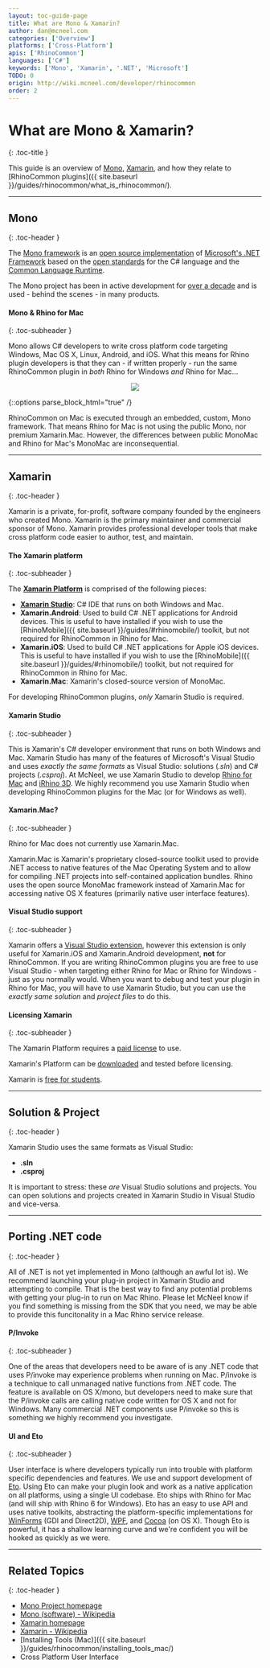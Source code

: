 ```yaml
---
layout: toc-guide-page
title: What are Mono & Xamarin?
author: dan@mcneel.com
categories: ['Overview']
platforms: ['Cross-Platform']
apis: ['RhinoCommon']
languages: ['C#']
keywords: ['Mono', 'Xamarin', '.NET', 'Microsoft']
TODO: 0
origin: http://wiki.mcneel.com/developer/rhinocommon
order: 2
---
```


# What are Mono & Xamarin?
{: .toc-title }

This guide is an overview of [Mono](http://www.mono-project.com/), [Xamarin](http://www.xamarin.com), and how they relate to [RhinoCommon plugins]({{ site.baseurl }}/guides/rhinocommon/what_is_rhinocommon/).

---

## Mono
{: .toc-header }

The [Mono framework](http://www.mono-project.com/) is an [open source implementation](https://github.com/mono/mono) of [Microsoft's .NET Framework](http://www.microsoft.com/net) based on the [open standards](http://www.mono-project.com/docs/about-mono/languages/ecma/) for the C# language and the [Common Language Runtime](http://www.mono-project.com/docs/advanced/runtime/).

The Mono project has been in active development for [over a decade](https://en.wikipedia.org/wiki/Mono_(software)#History) and is used - behind the scenes - in many products.

#### Mono & Rhino for Mac
{: .toc-subheader }

Mono allows C# developers to write cross platform code targeting Windows, Mac OS X, Linux, Android, and iOS.  What this means for Rhino plugin developers is that they can - if written properly - run the same RhinoCommon plugin in *both* Rhino for Windows *and* Rhino for Mac...

<div align="center">
  <img src="{{ site.baseurl }}/images/rhino_mono_one_binary_two_platforms.png">
</div>

{::options parse_block_html="true" /}

RhinoCommon on Mac is executed through an embedded, custom, Mono framework.  That means Rhino for Mac is not using the public Mono, nor premium Xamarin.Mac.  However, the differences between public MonoMac and Rhino for Mac's MonoMac are inconsequential.

---

## Xamarin
{: .toc-header }

Xamarin is a private, for-profit, software company founded by the engineers who created Mono.  Xamarin is the primary maintainer and commercial sponsor of Mono.  Xamarin provides professional developer tools that make cross platform code easier to author, test, and maintain.

#### The Xamarin platform
{: .toc-subheader }

The **[Xamarin Platform](http://xamarin.com/platform)** is comprised of the following pieces:

- **[Xamarin Studio](http://xamarin.com/studio)**: C# IDE that runs on both Windows and Mac.
- **Xamarin.Android**: Used to build C# .NET applications for Android devices.  This is useful to have installed if you wish to use the [RhinoMobile]({{ site.baseurl }}/guides/#rhinomobile/) toolkit, but not required for RhinoCommon in Rhino for Mac.
- **Xamarin.iOS**: Used to build C# .NET applications for Apple iOS devices.  This is useful to have installed if you wish to use the [RhinoMobile]({{ site.baseurl }}/guides/#rhinomobile/) toolkit, but not required for RhinoCommon in Rhino for Mac.
- **Xamarin.Mac**: Xamarin's closed-source version of MonoMac.

For developing RhinoCommon plugins, *only* Xamarin Studio is required.

#### Xamarin Studio
{: .toc-subheader }

This is Xamarin's C# developer environment that runs on both Windows and Mac.  Xamarin Studio has many of the features of Microsoft's Visual Studio and uses *exactly the same formats* as Visual Studio: solutions (*.sln*) and C# projects (*.csproj*).  At McNeel, we use Xamarin Studio to develop [Rhino for Mac](http://www.rhino3d.com/mac) and [iRhino 3D](https://www.rhino3d.com/ios).  We highly recommend you use Xamarin Studio when developing RhinoCommon plugins for the Mac (or for Windows as well).

#### Xamarin.Mac?
{: .toc-subheader }

Rhino for Mac does not currently use Xamarin.Mac.

Xamarin.Mac is Xamarin's proprietary closed-source toolkit used to provide .NET access to native features of the Mac Operating System and to allow for compiling .NET projects into self-contained application bundles.  Rhino uses the open source MonoMac framework instead of Xamarin.Mac for accessing native OS X features (primarily native user interface features).

#### Visual Studio support
{: .toc-subheader }

Xamarin offers a [Visual Studio extension](http://xamarin.com/visual-studio), however this extension is only useful for Xamarin.iOS and Xamarin.Android development, **not** for RhinoCommon.  If you are writing RhinoCommon plugins you are free to use Visual Studio - when targeting either Rhino for Mac or Rhino for Windows - just as you normally would.  When you want to debug and test your plugin in Rhino for Mac, you will have to use Xamarin Studio, but you can use the *exactly same solution* and *project files* to do this.

#### Licensing Xamarin
{: .toc-subheader }

The Xamarin Platform requires a [paid license](https://store.xamarin.com/) to use.  

Xamarin's Platform can be [downloaded](https://xamarin.com/download) and tested before licensing.

Xamarin is [free for students](https://xamarin.com/student).

---

## Solution & Project
{: .toc-header }

Xamarin Studio uses the same formats as Visual Studio:

- **.sln**
- **.csproj**

It is important to stress: these *are* Visual Studio solutions and projects.  You can open solutions and projects created in Xamarin Studio in Visual Studio and vice-versa.

---

## Porting .NET code
{: .toc-header }

All of .NET is not yet implemented in Mono (although an awful lot is).  We recommend launching your plug-in project in Xamarin Studio and attempting to compile. That is the best way to find any potential problems with getting your plug-in to run on Mac Rhino. Please let McNeel know if you find something is missing from the SDK that you need, we may be able to provide this funcitonality in a Mac Rhino service release.

#### P/Invoke
{: .toc-subheader }

One of the areas that developers need to be aware of is any .NET code that uses P/invoke may experience problems when running on Mac. P/invoke is a technique to call unmanaged native functions from .NET code.  The feature is available on OS X/mono, but developers need to make sure that the P/invoke calls are calling native code written for OS X and not for Windows.  Many commercial .NET components use P/invoke so this is something we highly recommend you investigate.

#### UI and Eto
{: .toc-subheader }

User interface is where developers typically run into trouble with platform specific dependencies and features.  We use and support development of [Eto](https://github.com/picoe/Eto).  Using Eto can make your plugin look and work as a native application on all platforms, using a single UI codebase.  Eto ships with Rhino for Mac (and will ship with Rhino 6 for Windows).  Eto has an easy to use API and uses native toolkits, abstracting the platform-specific implementations for [WinForms](https://en.wikipedia.org/wiki/Windows_Forms) (GDI and Direct2D), [WPF](https://en.wikipedia.org/wiki/Windows_Presentation_Foundation), and [Cocoa](https://en.wikipedia.org/wiki/Cocoa_(API)) (on OS X).  Though Eto is powerful, it has a shallow learning curve and we're confident you will be hooked as quickly as we were.

---

## Related Topics
{: .toc-header }

- [Mono Project homepage](http://www.mono-project.com/)
- [Mono (software) - Wikipedia](http://en.wikipedia.org/wiki/Mono_(software))
- [Xamarin homepage](http://xamarin.com)
- [Xamarin - Wikipedia](https://en.wikipedia.org/wiki/Xamarin)
- [Installing Tools (Mac)]({{ site.baseurl }}/guides/rhinocommon/installing_tools_mac/)
- Cross Platform User Interface
